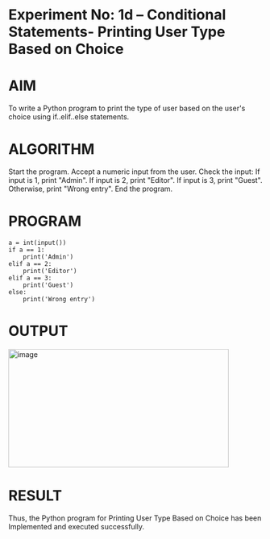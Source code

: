 # Experiment No: 1d – Conditional Statements- Printing User Type Based on Choice
# AIM
To write a Python program to print the type of user based on the user's choice using if..elif..else statements.

# ALGORITHM
Start the program.
Accept a numeric input from the user.
Check the input:
If input is 1, print "Admin".
If input is 2, print "Editor".
If input is 3, print "Guest".
Otherwise, print "Wrong entry".
End the program.
# PROGRAM
```
a = int(input())
if a == 1:
    print('Admin')
elif a == 2:
    print('Editor')
elif a == 3:
    print('Guest')
else:
    print('Wrong entry')
```
# OUTPUT
<img width="437" height="235" alt="image" src="https://github.com/user-attachments/assets/a82db6ec-6717-4204-a789-b30d09b4075a" />

# RESULT
Thus, the Python program for Printing User Type Based on Choice has been Implemented and executed successfully.
